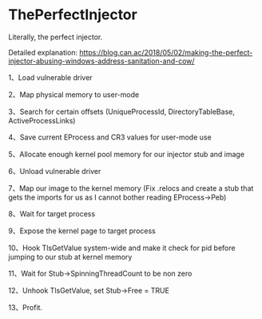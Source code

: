 # ThePerfectInjector
Literally, the perfect injector.

Detailed explanation: https://blog.can.ac/2018/05/02/making-the-perfect-injector-abusing-windows-address-sanitation-and-cow/

1、Load vulnerable driver

2、Map physical memory to user-mode

3、Search for certain offsets (UniqueProcessId, DirectoryTableBase, ActiveProcessLinks)

4、Save current EProcess and CR3 values for user-mode use

5、Allocate enough kernel pool memory for our injector stub and image

6、Unload vulnerable driver

7、Map our image to the kernel memory (Fix .relocs and create a stub that gets the imports for us as I cannot bother reading EProcess->Peb)

8、Wait for target process

9、Expose the kernel page to target process

10、Hook TlsGetValue system-wide and make it check for pid before jumping to our stub at kernel memory

11、Wait for Stub->SpinningThreadCount to be non zero

12、Unhook TlsGetValue, set Stub->Free = TRUE

13、Profit.

